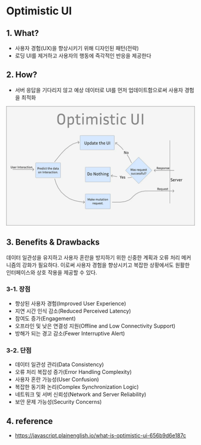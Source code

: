 # Optimistic UI

## 1. What?
- 사용자 경험(UX)을 향상시키기 위해 디자인된 패턴(전략)
- 로딩 UI를 제거하고 사용자의 행동에 즉각적인 반응을 제공한다

## 2. How?
- 서버 응답을 기다리지 않고 예상 데이터로 UI를 먼저 업데이트함으로써 사용자 경험을 최적화

![img.png](./img/optimisticUI.png) 

## 3. Benefits & Drawbacks
데이터 일관성을 유지하고 사용자 혼란을 방지하기 위한 신중한 계획과 오류 처리 메커니즘의 강화가 필요하다. 
이로써 사용자 경험을 향상시키고 복잡한 상황에서도 원활한 인터페이스와 상호 작용을 제공할 수 있다.


### 3-1. 장점
- 향상된 사용자 경험(Improved User Experience)
- 지연 시간 인식 감소(Reduced Perceived Latency)
- 참여도 증가(Engagement)
- 오프라인 및 낮은 연결성 지원(Offline and Low Connectivity Support)
- 방해가 되는 경고 감소(Fewer Interruptive Alert)
### 3-2. 단점
- 데이터 일관성 관리(Data Consistency)
- 오류 처리 복잡성 증가(Error Handling Complexity)
- 사용자 혼란 가능성(User Confusion)
- 복잡한 동기화 논리(Complex Synchronization Logic)
- 네트워크 및 서버 신뢰성(Network and Server Reliability)
- 보안 문제 가능성(Security Concerns)

## 4. reference
- https://javascript.plainenglish.io/what-is-optimistic-ui-656b9d6e187c